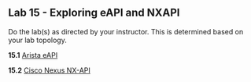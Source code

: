 ## Lab 15 - Exploring eAPI and NXAPI 

Do the lab(s) as directed by your instructor.  This is determined based on your lab topology.

**15.1** [Arista eAPI](Lab_18_1_Exploring_eAPI.md)

**15.2** [Cisco Nexus NX-API](Lab_18_2_Exploring_NXAPI.md)


